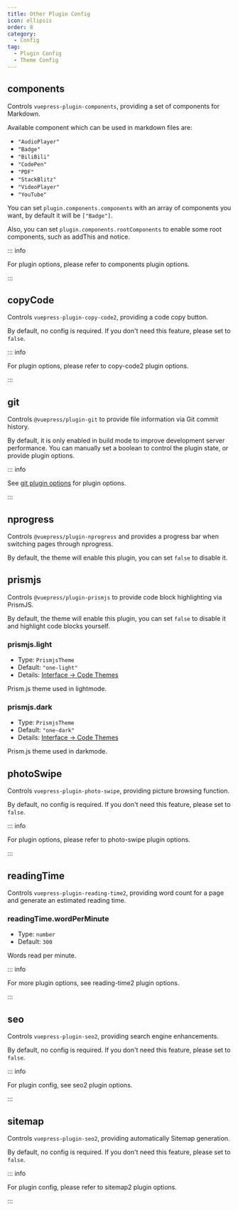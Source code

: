 ```yaml
---
title: Other Plugin Config
icon: ellipsis
order: 8
category:
  - Config
tag:
  - Plugin Config
  - Theme Config
---
```


## components

Controls `vuepress-plugin-components`, providing a set of components for Markdown.

Available component which can be used in markdown files are:

- `"AudioPlayer"`
- `"Badge"`
- `"BiliBili"`
- `"CodePen"`
- `"PDF"`
- `"StackBlitz"`
- `"VideoPlayer"`
- `"YouTube"`

You can set `plugin.components.components` with an array of components you want, by default it will be `["Badge"]`.

Also, you can set `plugin.components.rootComponents` to enable some root components, such as addThis and notice.

::: info

For plugin options, please refer to <ProjectLink name="components" path="/config.html">components plugin options</ProjectLink>.

:::

## copyCode <Badge text="enabled by default" />

Controls `vuepress-plugin-copy-code2`, providing a code copy button.

By default, no config is required. If you don't need this feature, please set to `false`.

::: info

For plugin options, please refer to <ProjectLink name="copy-code2" path="/config.html">copy-code2 plugin options</ProjectLink>.

:::

## git <Badge text="enabled in production" />

Controls `@vuepress/plugin-git` to provide file information via Git commit history.

By default, it is only enabled in build mode to improve development server performance. You can manually set a boolean to control the plugin state, or provide plugin options.

::: info

See [git plugin options][git-config] for plugin options.

:::

## nprogress <Badge text="enabled by default" />

Controls `@vuepress/plugin-nprogress` and provides a progress bar when switching pages through nprogress.

By default, the theme will enable this plugin, you can set `false` to disable it.

## prismjs <Badge text="enabled by default" />

Controls `@vuepress/plugin-prismjs` to provide code block highlighting via PrismJS.

By default, the theme will enable this plugin, you can set `false` to disable it and highlight code blocks yourself.

### prismjs.light

- Type: `PrismjsTheme`
- Default: `"one-light"`
- Details: [Interface → Code Themes](../../guide/interface/code-theme.md)

Prism.js theme used in lightmode.

### prismjs.dark

- Type: `PrismjsTheme`
- Default: `"one-dark"`
- Details: [Interface → Code Themes](../../guide/interface/code-theme.md)

Prism.js theme used in darkmode.

## photoSwipe <Badge text="enabled by default" />

Controls `vuepress-plugin-photo-swipe`, providing picture browsing function.

By default, no config is required. If you don't need this feature, please set to `false`.

::: info

For plugin options, please refer to <ProjectLink name="photo-swipe" path="/config.html">photo-swipe plugin options</ProjectLink>.

:::

## readingTime <Badge text="enabled by default" />

Controls `vuepress-plugin-reading-time2`, providing word count for a page and generate an estimated reading time.

### readingTime.wordPerMinute

- Type: `number`
- Default: `300`

Words read per minute.

::: info

For more plugin options, see <ProjectLink name="reading-time2" path="/config.html">reading-time2 plugin options</ProjectLink>.

:::

## seo <Badge text="enabled by default" />

Controls `vuepress-plugin-seo2`, providing search engine enhancements.

By default, no config is required. If you don't need this feature, please set to `false`.

::: info

For plugin config, see <ProjectLink name="seo2" path="/config.html">seo2 plugin options</ProjectLink>.

:::

## sitemap <Badge text="enabled by default" />

Controls `vuepress-plugin-seo2`, providing automatically Sitemap generation.

By default, no config is required. If you don't need this feature, please set to `false`.

::: info

For plugin config, please refer to <ProjectLink name="sitemap2" path="/config.html">sitemap2 plugin options</ProjectLink>.

:::

[git-config]: https://v2.vuepress.vuejs.org/reference/plugin/git.html
